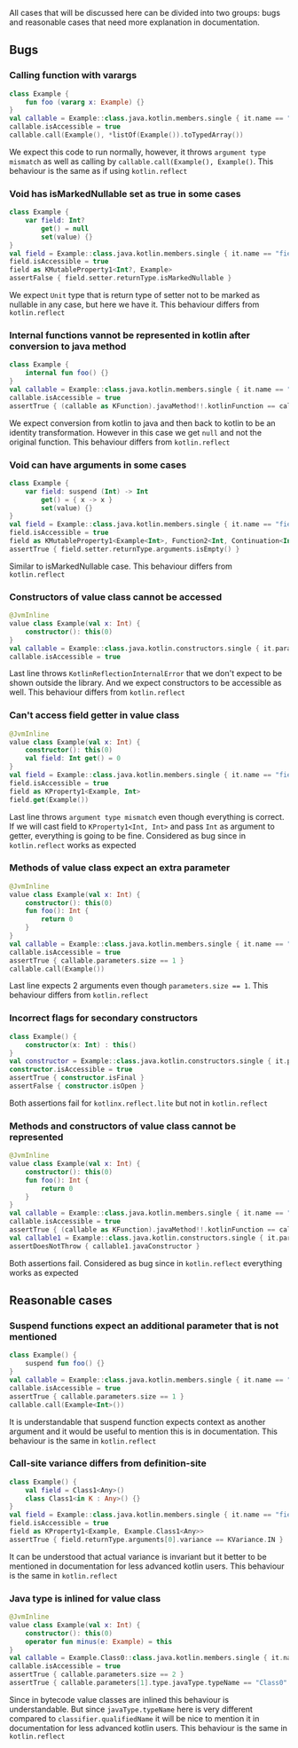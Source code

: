 All cases that will be discussed here can be divided into two groups: bugs and reasonable cases that need more explanation in documentation.
## Bugs
### Calling function with varargs
```kotlin
class Example {
    fun foo (vararg x: Example) {}
}
val callable = Example::class.java.kotlin.members.single { it.name == "foo" }
callable.isAccessible = true
callable.call(Example(), *listOf(Example()).toTypedArray())
```
We expect this code to run normally, however, it throws `argument type mismatch` as well as calling by `callable.call(Example(), Example()`. This behaviour is the same as if using `kotlin.reflect`
### Void has isMarkedNullable set as true in some cases
```kotlin
class Example {
    var field: Int?
        get() = null
        set(value) {}
}
val field = Example::class.java.kotlin.members.single { it.name == "field" }
field.isAccessible = true
field as KMutableProperty1<Int?, Example>
assertFalse { field.setter.returnType.isMarkedNullable }
```
We expect `Unit` type that is return type of setter not to be marked as nullable in any case, but here we have it. This behaviour differs from `kotlin.reflect`
### Internal functions vannot be represented in kotlin after conversion to java method
```kotlin
class Example {
    internal fun foo() {}
}
val callable = Example::class.java.kotlin.members.single { it.name == "foo" }
callable.isAccessible = true
assertTrue { (callable as KFunction).javaMethod!!.kotlinFunction == callable }
```
We expect conversion from kotlin to java and then back to kotlin to be an identity transformation. However in this case we get `null` and not the original function. This behaviour differs from `kotlin.reflect`
### Void can have arguments in some cases
```kotlin
class Example {
    var field: suspend (Int) -> Int
        get() = { x -> x }
        set(value) {}
}
val field = Example::class.java.kotlin.members.single { it.name == "field" }
field.isAccessible = true
field as KMutableProperty1<Example<Int>, Function2<Int, Continuation<Int>, Int>>
assertTrue { field.setter.returnType.arguments.isEmpty() }
```
Similar to isMarkedNullable case. This behaviour differs from `kotlin.reflect`
### Constructors of value class cannot be accessed
```kotlin
@JvmInline
value class Example(val x: Int) {
    constructor(): this(0)
}
val callable = Example::class.java.kotlin.constructors.single { it.parameters.isEmpty() }
callable.isAccessible = true
```
Last line throws `KotlinReflectionInternalError` that we don't expect to be shown outside the library. And we expect constructors to be accessible as well. This behaviour differs from `kotlin.reflect`
### Can't access field getter in value class
```kotlin
@JvmInline
value class Example(val x: Int) {
    constructor(): this(0)
    val field: Int get() = 0
}
val field = Example::class.java.kotlin.members.single { it.name == "field" }
field.isAccessible = true
field as KProperty1<Example, Int>
field.get(Example())
```
Last line throws `argument type mismatch` even though everything is correct. If we will cast field to `KProperty1<Int, Int>` and pass `Int` as argument to getter, everything is going to be fine. Considered as bug since in `kotlin.reflect` works as expected
### Methods of value class expect an extra parameter
```kotlin
@JvmInline
value class Example(val x: Int) {
    constructor(): this(0)
    fun foo(): Int {
        return 0
    }
}
val callable = Example::class.java.kotlin.members.single { it.name == "foo" }
callable.isAccessible = true
assertTrue { callable.parameters.size == 1 }
callable.call(Example())
```
Last line expects 2 arguments even though `parameters.size == 1`. This behaviour differs from `kotlin.reflect`
### Incorrect flags for secondary constructors
```kotlin
class Example() {
    constructor(x: Int) : this()
}
val constructor = Example::class.java.kotlin.constructors.single { it.parameters.size == 1 }
constructor.isAccessible = true
assertTrue { constructor.isFinal }
assertFalse { constructor.isOpen }
```
Both assertions fail for `kotlinx.reflect.lite` but not in `kotlin.reflect`
### Methods and constructors of value class cannot be represented
```kotlin
@JvmInline
value class Example(val x: Int) {
    constructor(): this(0)
    fun foo(): Int {
        return 0
    }
}
val callable = Example::class.java.kotlin.members.single { it.name == "foo" }
callable.isAccessible = true
assertTrue { (callable as KFunction).javaMethod!!.kotlinFunction == callable }
val callable1 = Example::class.java.kotlin.constructors.single { it.parameters.isEmpty() }
assertDoesNotThrow { callable1.javaConstructor }
```
Both assertions fail. Considered as bug since in `kotlin.reflect` everything works as expected
## Reasonable cases
### Suspend functions expect an additional parameter that is not mentioned
```kotlin
class Example() {
    suspend fun foo() {}
}
val callable = Example::class.java.kotlin.members.single { it.name == "foo" }
callable.isAccessible = true
assertTrue { callable.parameters.size == 1 }
callable.call(Example<Int>())
```
It is understandable that suspend function expects context as another argument and it would be useful to mention this is in documentation. This behaviour is the same in `kotlin.reflect`
### Call-site variance differs from definition-site
```kotlin
class Example() {
    val field = Class1<Any>()
    class Class1<in K : Any>() {}
}
val field = Example::class.java.kotlin.members.single { it.name == "field" }
field.isAccessible = true
field as KProperty1<Example, Example.Class1<Any>>
assertTrue { field.returnType.arguments[0].variance == KVariance.IN }
```
It can be understood that actual variance is invariant but it better to be mentioned in documentation for less advanced kotlin users. This behaviour is the same in `kotlin.reflect`
### Java type is inlined for value class
```kotlin
@JvmInline
value class Example(val x: Int) {
    constructor(): this(0)
    operator fun minus(e: Example) = this
}
val callable = Example.Class0::class.java.kotlin.members.single { it.name == "minus" }
callable.isAccessible = true
assertTrue { callable.parameters.size == 2 }
assertTrue { callable.parameters[1].type.javaType.typeName == "Class0" }
```
Since in bytecode value classes are inlined this behaviour is understandable. But since `javaType.typeName` here is very different compared to `classifier.qualifiedName` it will be nice to mention it in documentation for less advanced kotlin users. This behaviour is the same in `kotlin.reflect`
